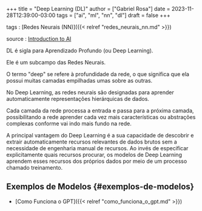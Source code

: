 +++
title = "Deep Learning (DL)"
author = ["Gabriel Rosa"]
date = 2023-11-28T12:39:00-03:00
tags = ["ai", "ml", "nn", "dl"]
draft = false
+++

tags
: [Redes Neurais (NN)]({{< relref "redes_neurais_nn.md" >}})

source
: [Introduction to AI](https://learnweb3.io/degrees/ai-developer-degree/freshman-ai/introduction-to-ai/)

DL é sigla para Aprendizado Profundo (ou Deep Learning).

Ele é um subcampo das Redes Neurais.

O termo "deep" se refere à profundidade da rede, o que significa que ela possui muitas camadas empilhadas umas sobre as outras.

No Deep Learning, as redes neurais são designadas para aprender automaticamente representações hierárquicas de dados.

Cada camada da rede processa a entrada e passa para a próxima camada, possibilitando a rede aprender cada vez mais características ou abstrações complexas conforme vai indo mais fundo na rede.

A principal vantagem do Deep Learning é a sua capacidade de descobrir e extrair automaticamente recursos relevantes de dados brutos sem a necessidade de engenharia manual de recursos. Ao invés de especificar explicitamente quais recursos procurar, os modelos de Deep Learning aprendem esses recursos dos próprios dados por meio de um processo chamado treinamento.


## Exemplos de Modelos {#exemplos-de-modelos}

-   [Como Funciona o GPT]({{< relref "como_funciona_o_gpt.md" >}})
